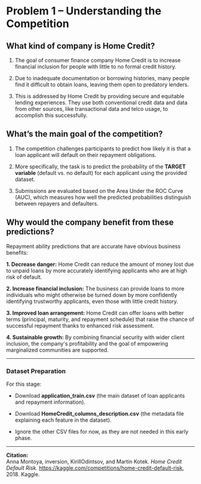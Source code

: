 # Problem 1 – Understanding the Competition

## What kind of company is Home Credit?

1. The goal of consumer finance company Home Credit is to increase financial inclusion for people with little to no formal credit history. 

2. Due to inadequate documentation or borrowing histories, many people find it difficult to obtain loans, leaving them open to predatory lenders. 

3. This is addressed by Home Credit by providing secure and equitable lending experiences.  They use both conventional credit data and data from other sources, like transactional data and telco usage, to accomplish this successfully.

## What’s the main goal of the competition?

1. The competition challenges participants to predict how likely it is that a loan applicant will default on their repayment obligations. 

2. More specifically, the task is to predict the probability of the **TARGET variable** (default vs. no default) for each applicant using the provided dataset. 

3. Submissions are evaluated based on the Area Under the ROC Curve (AUC), which measures how well the predicted probabilities distinguish between repayers and defaulters.

## Why would the company benefit from these predictions?

Repayment ability predictions that are accurate have obvious business benefits:

 **1. Decrease danger:**  Home Credit can reduce the amount of money lost due to unpaid loans by more accurately identifying applicants who are at high risk of default.  

 **2. Increase financial inclusion:** The business can provide loans to more individuals who might otherwise be turned down by more confidently identifying trustworthy applicants, even those with little credit history.  

 **3. Improved loan arrangement:**  Home Credit can offer loans with better terms (principal, maturity, and repayment schedule) that raise the chance of successful repayment thanks to enhanced risk assessment.  

 **4. Sustainable growth:** By combining financial security with wider client inclusion, the company's profitability and the goal of empowering marginalized communities are supported.

---

### Dataset Preparation

For this stage:

- Download **application_train.csv** (the main dataset of loan applicants and repayment information).

- Download **HomeCredit_columns_description.csv** (the metadata file explaining each feature in the dataset).

- Ignore the other CSV files for now, as they are not needed in this early phase.

---

**Citation:**  
Anna Montoya, inversion, KirillOdintsov, and Martin Kotek. *Home Credit Default Risk.* https://kaggle.com/competitions/home-credit-default-risk, 2018. Kaggle.
